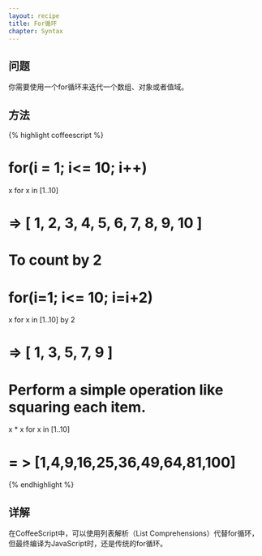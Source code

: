 ```yaml
---
layout: recipe
title: For循环
chapter: Syntax
---
```

## 问题

你需要使用一个for循环来迭代一个数组、对象或者值域。

## 方法

{% highlight coffeescript %}
# for(i = 1; i<= 10; i++)
x for x in [1..10]
# => [ 1, 2, 3, 4, 5, 6, 7, 8, 9, 10 ]

# To count by 2
# for(i=1; i<= 10; i=i+2)
x for x in [1..10] by 2
# => [ 1, 3, 5, 7, 9 ]

# Perform a simple operation like squaring each item.
x * x for x in [1..10]
# = > [1,4,9,16,25,36,49,64,81,100]
{% endhighlight %}

## 详解

在CoffeeScript中，可以使用列表解析（List Comprehensions）代替for循环，但最终编译为JavaScript时，还是传统的for循环。

